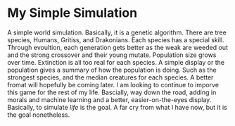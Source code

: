 # My Simple Simulation
A simple world simulation. Basically, it is a genetic algorithm. There are tree species, Humans, Gritiss, and Drakonians.
Each species has a special skill. Through evoultion, each generation gets better as the weak are weeded out and the strong crossover and their young mutate. Population size grows over time. Extinction is all too real for each species. A simple display or the population gives a summary of how the population is doing. Such as the strongest species, and the median creatures for each species. A better fromat will hopefully be coming later. I am looking to continue to imporve this game for the rest of my life. Bascially, way down the road, adding in morals and machine learning and a better, easier-on-the-eyes display. Basically,  to simulate *life* is the goal. A far cry from what I have now, but it is the goal nonetheless. 

